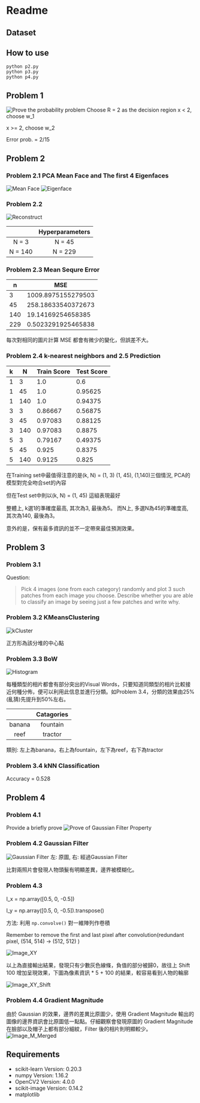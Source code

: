 # Readme

## Dataset

## How to use
```
python p2.py
python p3.py
python p4.py
```

## Problem 1
![Prove the probability problem](Write_1.JPG)
Choose R = 2 as the decision region
x < 2, choose w_1

x >= 2, choose w_2

Error prob. = 2/15

## Problem 2
### Problem 2.1 PCA Mean Face and The first 4 Eigenfaces
![Mean Face](p2_answer/[2-1]mean.png)
![Eigenface](p2_answer/First4Eigen.png)

### Problem 2.2
![Reconstruct](p2_answer/[2-2]Reconstructed.png)

|         | Hyperparameters |
| :-----: | :-------------: |
|  N = 3  |     N = 45      |
| N = 140 |     N = 229     |

### Problem 2.3 Mean Sequre Error

| n   | MSE                |
| --- | ------------------ |
| 3   | 1009.8975155279503 |
| 45  | 258.18633540372673 |
| 140 | 19.14169254658385  |
| 229 | 0.5023291925465838 |

每次對相同的圖片計算 MSE 都會有微少的變化，但誤差不大。

### Problem 2.4 k-nearest neighbors and 2.5 Prediction
| k   | N   | Train Score | Test Score |
| --- | --- | ----------- | ---------- |
| 1   | 3   | 1.0         | 0.6        |
| 1   | 45  | 1.0         | 0.95625    |
| 1   | 140 | 1.0         | 0.94375    |
| 3   | 3   | 0.86667     | 0.56875    |
| 3   | 45  | 0.97083     | 0.88125    |
| 3   | 140 | 0.97083     | 0.8875     |
| 5   | 3   | 0.79167     | 0.49375    |
| 5   | 45  | 0.925       | 0.8375     |
| 5   | 140 | 0.9125      | 0.825      |

在Training set中最值得注意的是(k, N) = (1, 3) (1, 45), (1,140)三個情況, PCA的模型對完全吻合set的內容

但在Test set中則以(k, N) = (1, 45) 這組表現最好

整體上, k選1的準確度最高, 其次為3, 最後為5。
而N上, 多選N為45的準確度高, 其次為140, 最後為3。

意外的是，保有最多資訊的並不一定帶來最佳預測效果。

## Problem 3

### Problem 3.1
Question:
> Pick 4 images (one from each category) randomly and plot 3 such patches
from each image you choose. Describe whether you are able to classify an image by seeing just
a few patches and write why.

### Problem 3.2 KMeansClustering
![kCluster](p3_answer/kCluster.png)

正方形為該分堆的中心點

### Problem 3.3 BoW
![Histogram](p3_answer/histogram.png)

每種類型的相片都會有部分突出的Visual Words，只要知道同類型的相片比較接近何種分佈，便可以利用此信息並進行分類。如Problem 3.4，分類的效果由25%(亂猜)先提升到50%左右。

|        | Catagories |
| :----: | :--------: |
| banana |  fountain  |
|  reef  |  tractor   |

類別: 左上為banana，右上為fountain，左下為reef，右下為tractor


### Problem 3.4 kNN Classification
Accuracy = 0.528

## Problem 4

### Problem 4.1
Provide a briefly prove
![Prove of Gaussian Filter Property](Write_4.JPG)

### Problem 4.2 Gaussian Filter
![Gaussian Filter](p4_answer/merged.png)
左: 原圖, 右: 經過Gaussian Filter

比對兩照片會發現人物頭髮有明顯差異，邊界被模糊化。

### Problem 4.3
I_x = np.array([0.5, 0, -0.5])

I_y = np.array([0.5, 0, -0.5]).transpose()

方法: 利用 ``np.convolve()`` 對一維陣列作卷積

Remember to remove the first and last pixel after convolution(redundant pixel, (514, 514) -> (512, 512) )

![Image_XY](p4_answer/conv_XY.png)

以上為直接輸出結果，發現只有少數灰色線條，負值的部分被歸0，故往上 Shift 100 增加呈現效果，下圖為像素資訊 * 5 + 100 的結果，較容易看到人物的輪廓

![Image_XY_Shift](p4_answer/conv_XY_Shift.png)

### Problem 4.4 Gradient Magnitude
由於 Gaussian 的效果，邊界的差異比原圖少，使用 Gradient Magnitude 輸出的圖像的邊界資訊會比原圖低一點點。仔細觀察會發現原圖的 Gradient Magnitude 在臉部以及帽子上都有部分細紋，Filter 後的相片則明顯較少。
![Image_M_Merged](p4_answer/merged_M.png)


## Requirements
  * scikit-learn        Version: 0.20.3
  * numpy               Version: 1.16.2
  * OpenCV2             Version: 4.0.0
  * scikit-image        Version: 0.14.2
  * matplotlib